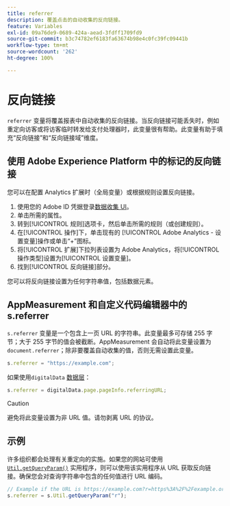 ```yaml
---
title: referrer
description: 覆盖点击的自动收集的反向链接。
feature: Variables
exl-id: 09a76de9-0689-424a-aead-3fdff1709fd9
source-git-commit: b3c74782ef6183fa63674b98e4c0fc39fc09441b
workflow-type: tm+mt
source-wordcount: '262'
ht-degree: 100%

---
```


# 反向链接

`referrer` 变量将覆盖报表中自动收集的反向链接。当反向链接可能丢失时，例如重定向访客或将访客临时转发给支付处理器时，此变量很有帮助。此变量有助于填充“反向链接”和“反向链接域”维度。

## 使用 Adobe Experience Platform 中的标记的反向链接

您可以在配置 Analytics 扩展时（全局变量）或根据规则设置反向链接。

1. 使用您的 Adobe ID 凭据登录[数据收集 UI](https://experience.adobe.com/data-collection)。
2. 单击所需的属性。
3. 转到[!UICONTROL 规则]选项卡，然后单击所需的规则（或创建规则）。
4. 在[!UICONTROL 操作]下，单击现有的 [!UICONTROL Adobe Analytics - 设置变量]操作或单击“+”图标。
5. 将[!UICONTROL 扩展]下拉列表设置为 Adobe Analytics，将[!UICONTROL 操作类型]设置为[!UICONTROL 设置变量]。
6. 找到[!UICONTROL 反向链接]部分。

您可以将反向链接设置为任何字符串值，包括数据元素。

## AppMeasurement 和自定义代码编辑器中的 s.referrer

`s.referrer` 变量是一个包含上一页 URL 的字符串。此变量最多可存储 255 字节；大于 255 字节的值会被截断。AppMeasurement 会自动将此变量设置为 `document.referrer`；除非要覆盖自动收集的值，否则无需设置此变量。

```js
s.referrer = "https://example.com";
```

如果使用`digitalData` [数据层](../../prepare/data-layer.md)：

```js
s.referrer = digitalData.page.pageInfo.referringURL;
```

>[!CAUTION]
>
>避免将此变量设置为非 URL 值。请勿剥离 URL 的协议。

## 示例

许多组织都会处理有关重定向的实施。如果您的网站可使用 [`Util.getQueryParam()`](../functions/util-getqueryparam.md) 实用程序，则可以使用该实用程序从 URL 获取反向链接。确保您会对查询字符串中包含的任何值进行 URL 编码。

```js
// Example if the URL is https://example.com?r=https%3A%2F%2Fexample.org
s.referrer = s.Util.getQueryParam("r");
```
